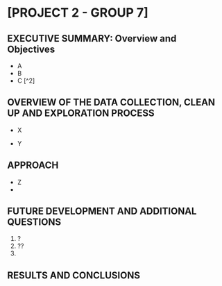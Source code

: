 # [PROJECT 2 - GROUP 7]

## EXECUTIVE SUMMARY: Overview and Objectives

* A
* B
* C [^2] 

 [^1]: https://www.datanami.com/2015/11/11/amplab-releases-succinct-a-new-way-to-query-data-in-spark/ 


## OVERVIEW OF THE DATA COLLECTION, CLEAN UP AND EXPLORATION PROCESS 

* X

* Y

## APPROACH

* Z
* 

## FUTURE DEVELOPMENT AND ADDITIONAL QUESTIONS
1. ?
2. ??
3. 

## RESULTS AND CONCLUSIONS
